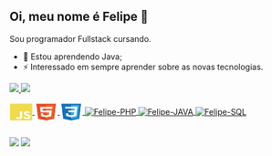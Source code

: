 ## Oi, meu nome é Felipe 👋

Sou programador Fullstack cursando.

- 🔭 Estou aprendendo Java;
- ⚡ Interessado em sempre aprender sobre as novas tecnologias.

<link rel="stylesheet" type='text/css' href="https://cdn.jsdelivr.net/gh/devicons/devicon@latest/devicon.min.css" />
<div>
<a href="https://github.com/FelipeMYung">
<img loading="lazy" height="180em" src="https://github-readme-stats.vercel.app/api/top-langs/?username=FelipeMYung&layout=compact&langs_count=7&theme=dracula"/>
<img loading="lazy" height="180em" src="https://github-readme-stats.vercel.app/api?username=FelipeMYung&show_icons=true&theme=dracula&include_all_commits=true&count_private=true"/>
</div>
<div style="display: inline_block"><br>
  <img align="center" alt="Felipe-Js" height="30" width="40" src="https://raw.githubusercontent.com/devicons/devicon/master/icons/javascript/javascript-plain.svg">
  <img align="center" alt="Felipe-HTML" height="30" width="40" src="https://raw.githubusercontent.com/devicons/devicon/master/icons/html5/html5-original.svg">
  <img align="center" alt="Felipe-CSS" height="30" width="40" src="https://raw.githubusercontent.com/devicons/devicon/master/icons/css3/css3-original.svg">
  <img align="center" alt="Felipe-PHP" height="30" width="40" src="https://cdn.jsdelivr.net/gh/devicons/devicon@latest/icons/php/php-original.svg" />
  <img align="center" alt="Felipe-JAVA" height="30" width="40" src="https://cdn.jsdelivr.net/gh/devicons/devicon@latest/icons/java/java-plain.svg" />
  <img align="center" alt="Felipe-SQL" height="30" width="40" src="https://cdn.jsdelivr.net/gh/devicons/devicon@latest/icons/mysql/mysql-original-wordmark.svg" />
          
</div>

##
  <div> 
  <a href="https://instagram.com/felipemartinsyung" target="_blank"><img src="https://img.shields.io/badge/-Instagram-%23E4405F?style=for-the-badge&logo=instagram&logoColor=white" target="_blank"></a>
  <a href="https://www.linkedin.com/in/felipe-martins-yung-97425b275/" target="_blank"><img src="https://img.shields.io/badge/-LinkedIn-%230077B5?style=for-the-badge&logo=linkedin&logoColor=white" target="_blank"></a> 
  
</div>
